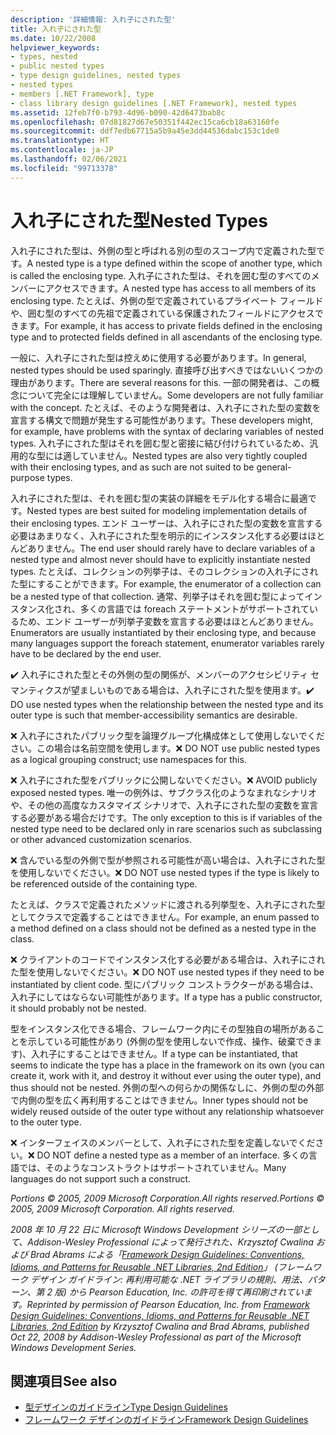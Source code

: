 ```yaml
---
description: '詳細情報: 入れ子にされた型'
title: 入れ子にされた型
ms.date: 10/22/2008
helpviewer_keywords:
- types, nested
- public nested types
- type design guidelines, nested types
- nested types
- members [.NET Framework], type
- class library design guidelines [.NET Framework], nested types
ms.assetid: 12feb7f0-b793-4d96-b090-42d6473bab8c
ms.openlocfilehash: 07d81827d67e50351f442ec15ca6cb18a63160fe
ms.sourcegitcommit: ddf7edb67715a5b9a45e3dd44536dabc153c1de0
ms.translationtype: HT
ms.contentlocale: ja-JP
ms.lasthandoff: 02/06/2021
ms.locfileid: "99713378"
---
```

# <a name="nested-types"></a><span data-ttu-id="f42a2-103">入れ子にされた型</span><span class="sxs-lookup"><span data-stu-id="f42a2-103">Nested Types</span></span>

<span data-ttu-id="f42a2-104">入れ子にされた型は、外側の型と呼ばれる別の型のスコープ内で定義された型です。</span><span class="sxs-lookup"><span data-stu-id="f42a2-104">A nested type is a type defined within the scope of another type, which is called the enclosing type.</span></span> <span data-ttu-id="f42a2-105">入れ子にされた型は、それを囲む型のすべてのメンバーにアクセスできます。</span><span class="sxs-lookup"><span data-stu-id="f42a2-105">A nested type has access to all members of its enclosing type.</span></span> <span data-ttu-id="f42a2-106">たとえば、外側の型で定義されているプライベート フィールドや、囲む型のすべての先祖で定義されている保護されたフィールドにアクセスできます。</span><span class="sxs-lookup"><span data-stu-id="f42a2-106">For example, it has access to private fields defined in the enclosing type and to protected fields defined in all ascendants of the enclosing type.</span></span>

 <span data-ttu-id="f42a2-107">一般に、入れ子にされた型は控えめに使用する必要があります。</span><span class="sxs-lookup"><span data-stu-id="f42a2-107">In general, nested types should be used sparingly.</span></span> <span data-ttu-id="f42a2-108">直接呼び出すべきではないいくつかの理由があります。</span><span class="sxs-lookup"><span data-stu-id="f42a2-108">There are several reasons for this.</span></span> <span data-ttu-id="f42a2-109">一部の開発者は、この概念について完全には理解していません。</span><span class="sxs-lookup"><span data-stu-id="f42a2-109">Some developers are not fully familiar with the concept.</span></span> <span data-ttu-id="f42a2-110">たとえば、そのような開発者は、入れ子にされた型の変数を宣言する構文で問題が発生する可能性があります。</span><span class="sxs-lookup"><span data-stu-id="f42a2-110">These developers might, for example, have problems with the syntax of declaring variables of nested types.</span></span> <span data-ttu-id="f42a2-111">入れ子にされた型はそれを囲む型と密接に結び付けられているため、汎用的な型には適していません。</span><span class="sxs-lookup"><span data-stu-id="f42a2-111">Nested types are also very tightly coupled with their enclosing types, and as such are not suited to be general-purpose types.</span></span>

 <span data-ttu-id="f42a2-112">入れ子にされた型は、それを囲む型の実装の詳細をモデル化する場合に最適です。</span><span class="sxs-lookup"><span data-stu-id="f42a2-112">Nested types are best suited for modeling implementation details of their enclosing types.</span></span> <span data-ttu-id="f42a2-113">エンド ユーザーは、入れ子にされた型の変数を宣言する必要はあまりなく、入れ子にされた型を明示的にインスタンス化する必要はほとんどありません。</span><span class="sxs-lookup"><span data-stu-id="f42a2-113">The end user should rarely have to declare variables of a nested type and almost never should have to explicitly instantiate nested types.</span></span> <span data-ttu-id="f42a2-114">たとえば、コレクションの列挙子は、そのコレクションの入れ子にされた型にすることができます。</span><span class="sxs-lookup"><span data-stu-id="f42a2-114">For example, the enumerator of a collection can be a nested type of that collection.</span></span> <span data-ttu-id="f42a2-115">通常、列挙子はそれを囲む型によってインスタンス化され、多くの言語では foreach ステートメントがサポートされているため、エンド ユーザーが列挙子変数を宣言する必要はほとんどありません。</span><span class="sxs-lookup"><span data-stu-id="f42a2-115">Enumerators are usually instantiated by their enclosing type, and because many languages support the foreach statement, enumerator variables rarely have to be declared by the end user.</span></span>

 <span data-ttu-id="f42a2-116">✔️ 入れ子にされた型とその外側の型の関係が、メンバーのアクセシビリティ セマンティクスが望ましいものである場合は、入れ子にされた型を使用ます。</span><span class="sxs-lookup"><span data-stu-id="f42a2-116">✔️ DO use nested types when the relationship between the nested type and its outer type is such that member-accessibility semantics are desirable.</span></span>

 <span data-ttu-id="f42a2-117">❌ 入れ子にされたパブリック型を論理グループ化構成体として使用しないでください。この場合は名前空間を使用します。</span><span class="sxs-lookup"><span data-stu-id="f42a2-117">❌ DO NOT use public nested types as a logical grouping construct; use namespaces for this.</span></span>

 <span data-ttu-id="f42a2-118">❌ 入れ子にされた型をパブリックに公開しないでください。</span><span class="sxs-lookup"><span data-stu-id="f42a2-118">❌ AVOID publicly exposed nested types.</span></span> <span data-ttu-id="f42a2-119">唯一の例外は、サブクラス化のようなまれなシナリオや、その他の高度なカスタマイズ シナリオで、入れ子にされた型の変数を宣言する必要がある場合だけです。</span><span class="sxs-lookup"><span data-stu-id="f42a2-119">The only exception to this is if variables of the nested type need to be declared only in rare scenarios such as subclassing or other advanced customization scenarios.</span></span>

 <span data-ttu-id="f42a2-120">❌ 含んでいる型の外側で型が参照される可能性が高い場合は、入れ子にされた型を使用しないでください。</span><span class="sxs-lookup"><span data-stu-id="f42a2-120">❌ DO NOT use nested types if the type is likely to be referenced outside of the containing type.</span></span>

 <span data-ttu-id="f42a2-121">たとえば、クラスで定義されたメソッドに渡される列挙型を、入れ子にされた型としてクラスで定義することはできません。</span><span class="sxs-lookup"><span data-stu-id="f42a2-121">For example, an enum passed to a method defined on a class should not be defined as a nested type in the class.</span></span>

 <span data-ttu-id="f42a2-122">❌ クライアントのコードでインスタンス化する必要がある場合は、入れ子にされた型を使用しないでください。</span><span class="sxs-lookup"><span data-stu-id="f42a2-122">❌ DO NOT use nested types if they need to be instantiated by client code.</span></span>  <span data-ttu-id="f42a2-123">型にパブリック コンストラクターがある場合は、入れ子にしてはならない可能性があります。</span><span class="sxs-lookup"><span data-stu-id="f42a2-123">If a type has a public constructor, it should probably not be nested.</span></span>

 <span data-ttu-id="f42a2-124">型をインスタンス化できる場合、フレームワーク内にその型独自の場所があることを示している可能性があり (外側の型を使用しないで作成、操作、破棄できます)、入れ子にすることはできません。</span><span class="sxs-lookup"><span data-stu-id="f42a2-124">If a type can be instantiated, that seems to indicate the type has a place in the framework on its own (you can create it, work with it, and destroy it without ever using the outer type), and thus should not be nested.</span></span> <span data-ttu-id="f42a2-125">外側の型への何らかの関係なしに、外側の型の外部で内側の型を広く再利用することはできません。</span><span class="sxs-lookup"><span data-stu-id="f42a2-125">Inner types should not be widely reused outside of the outer type without any relationship whatsoever to the outer type.</span></span>

 <span data-ttu-id="f42a2-126">❌ インターフェイスのメンバーとして、入れ子にされた型を定義しないでください。</span><span class="sxs-lookup"><span data-stu-id="f42a2-126">❌ DO NOT define a nested type as a member of an interface.</span></span> <span data-ttu-id="f42a2-127">多くの言語では、そのようなコンストラクトはサポートされていません。</span><span class="sxs-lookup"><span data-stu-id="f42a2-127">Many languages do not support such a construct.</span></span>

 <span data-ttu-id="f42a2-128">*Portions © 2005, 2009 Microsoft Corporation.All rights reserved.*</span><span class="sxs-lookup"><span data-stu-id="f42a2-128">*Portions © 2005, 2009 Microsoft Corporation. All rights reserved.*</span></span>

 <span data-ttu-id="f42a2-129">*2008 年 10 月 22 日に Microsoft Windows Development シリーズの一部として、Addison-Wesley Professional によって発行された、Krzysztof Cwalina および Brad Abrams による「[Framework Design Guidelines: Conventions, Idioms, and Patterns for Reusable .NET Libraries, 2nd Edition](https://www.informit.com/store/framework-design-guidelines-conventions-idioms-and-9780321545619)」 (フレームワーク デザイン ガイドライン: 再利用可能な .NET ライブラリの規則、用法、パターン、第 2 版) から Pearson Education, Inc. の許可を得て再印刷されています。*</span><span class="sxs-lookup"><span data-stu-id="f42a2-129">*Reprinted by permission of Pearson Education, Inc. from [Framework Design Guidelines: Conventions, Idioms, and Patterns for Reusable .NET Libraries, 2nd Edition](https://www.informit.com/store/framework-design-guidelines-conventions-idioms-and-9780321545619) by Krzysztof Cwalina and Brad Abrams, published Oct 22, 2008 by Addison-Wesley Professional as part of the Microsoft Windows Development Series.*</span></span>

## <a name="see-also"></a><span data-ttu-id="f42a2-130">関連項目</span><span class="sxs-lookup"><span data-stu-id="f42a2-130">See also</span></span>

- [<span data-ttu-id="f42a2-131">型デザインのガイドライン</span><span class="sxs-lookup"><span data-stu-id="f42a2-131">Type Design Guidelines</span></span>](type.md)
- [<span data-ttu-id="f42a2-132">フレームワーク デザインのガイドライン</span><span class="sxs-lookup"><span data-stu-id="f42a2-132">Framework Design Guidelines</span></span>](index.md)
